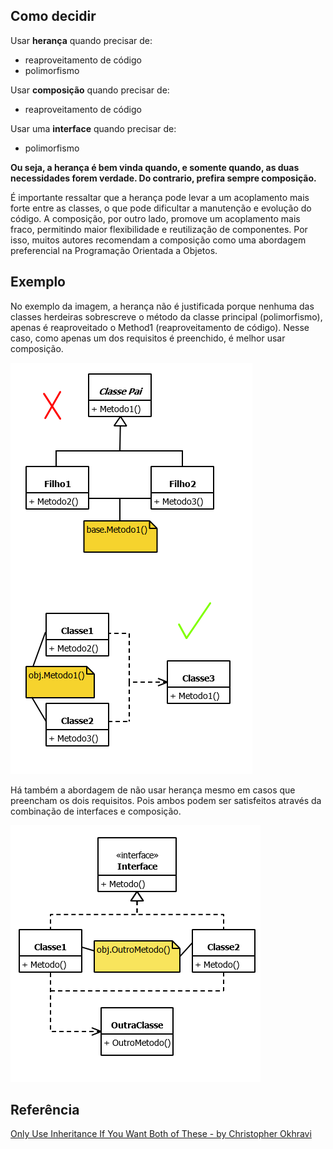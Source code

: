 <!--:::{
  "post_title": "POO: Herança versus Composição",
  "post_description": "Guia rápida para decidir entre herança e composição na Programação Orientada a Objetos.",
  "post_created_at": "Sun Jun 08 2025 12:14:01 GMT-0300 (Horário Padrão de Brasília)"
}:::-->

## Como decidir

Usar **herança** quando precisar de:
- reaproveitamento de código
- polimorfismo

Usar **composição** quando precisar de:
- reaproveitamento de código

Usar uma **interface** quando precisar de:
- polimorfismo

**Ou seja, a herança é bem vinda quando, e somente quando, as duas necessidades forem verdade. Do contrario, prefira sempre composição.**

É importante ressaltar que a herança pode levar a um acoplamento mais forte entre as classes, o que pode dificultar a manutenção e evolução do código.
A composição, por outro lado, promove um acoplamento mais fraco, permitindo maior flexibilidade e reutilização de componentes. Por isso, muitos autores recomendam a composição como uma abordagem preferencial na Programação Orientada a Objetos.

## Exemplo

No exemplo da imagem, a herança não é justificada porque nenhuma das classes herdeiras sobrescreve o método da classe principal (polimorfismo), apenas é reaproveitado o Method1 (reaproveitamento de código).
Nesse caso, como apenas um dos requisitos é preenchido, é melhor usar composição.

![composicao](composicao.png)

Há também a abordagem de não usar herança mesmo em casos que preencham os dois requisitos. Pois ambos podem ser satisfeitos através da combinação de interfaces e composição.

![composicao com interface](composicao-com-interface.png)



## Referência
[Only Use Inheritance If You Want Both of These - by Christopher Okhravi](https://www.youtube.com/watch?v=C3B5IIlt4-0)